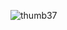 ![thumb37](https://github.com/abdulhaseeb456/blue-bg-responsive-navbar-26-february-2023/assets/99570180/4a43bf89-c8c4-496e-a501-1f2c8c3b1190)
